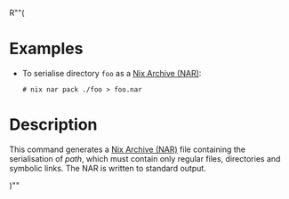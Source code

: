 R""(

# Examples

* To serialise directory `foo` as a [Nix Archive (NAR)][Nix Archive]:

  ```console
  # nix nar pack ./foo > foo.nar
  ```

# Description

This command generates a [Nix Archive (NAR)][Nix Archive] file containing the serialisation of
*path*, which must contain only regular files, directories and
symbolic links. The NAR is written to standard output.

[Nix Archive]: @docroot@/store/file-system-object/content-address.md#serial-nix-archive

)""
